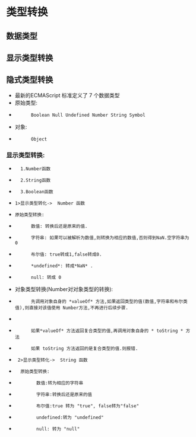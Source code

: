 # 类型转换
##  数据类型
##  显示类型转换
##  隐式类型转换
*   最新的ECMAScript 标准定义了 7 个数据类型
*   原始类型:
*           Boolean Null Undefined Number String Symbol
*   对象:
*           Object
### 显示类型转换:
*       1.Number函数
*       2.String函数
*       3.Boolean函数
*     1>显示类型转化->  Number 函数
*     原始类型转换:
*           数值: 转换后还是原来的值.
*           字符串: 如果可以被解析为数值,则转换为相应的数值,否则得到NaN.空字符串为 0
*           布尔值: true转成1,false转成0.
*           *undefined*: 转成*NaN* .
*           null: 转成 0

*    对象类型转换(Number对对象类型的转换):
*           先调用对象自身的 *valueOf* 方法,如果返回类型的值(数值,字符串和布尔类值),则直接对该值使用 Number方法,不再进行后续步骤.
*           
*           如果*valueOf* 方法返回复合类型的值,再调用对象自身的 * toString * 方法

*           如果 toString 方法返回的是复合类型的值.则报错.
*      2>显示类型转化->  String 函数
*       原始类型转换:
*             数值:转为相应的字符串
*             字符串:转换后还是原来的值
*             布尔值:true 转为 "true", false转为"false"
*             undefined:转为 "undefined"
*             null: 转为 "null"